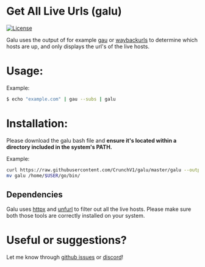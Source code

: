 # Get All Live Urls (galu)
[![License](https://img.shields.io/badge/license-MIT-_red.svg)](https://opensource.org/licenses/MIT)

Galu uses the output of for example [gau](https://github.com/lc/gau) or [waybackurls](https://github.com/tomnomnom/waybackurls) to determine which hosts are up, and only displays the url's of the live hosts.

# Usage:
Example:
```bash
$ echo "example.com" | gau --subs | galu
```

# Installation:
Please download the galu bash file and **ensure it's located within a directory included in the system's PATH.**

Example:
```bash
curl https://raw.githubusercontent.com/CrunchV1/galu/master/galu --output galu
mv galu /home/$USER/go/bin/
```

## Dependencies
Galu uses [httpx](https://github.com/projectdiscovery/httpx) and [unfurl](https://github.com/tomnomnom/unfurl) to filter out all the live hosts. Please make sure both those tools are correctly installed on your system.

# Useful or suggestions?
Let me know through [github issues](https://github.com/CrunchV1/galu/issues) or [discord](https://discord.gg/5Awt8b4Q)!


[comment]: <> (readme inspired by the gau readme, https://github.com/lc/gau)
